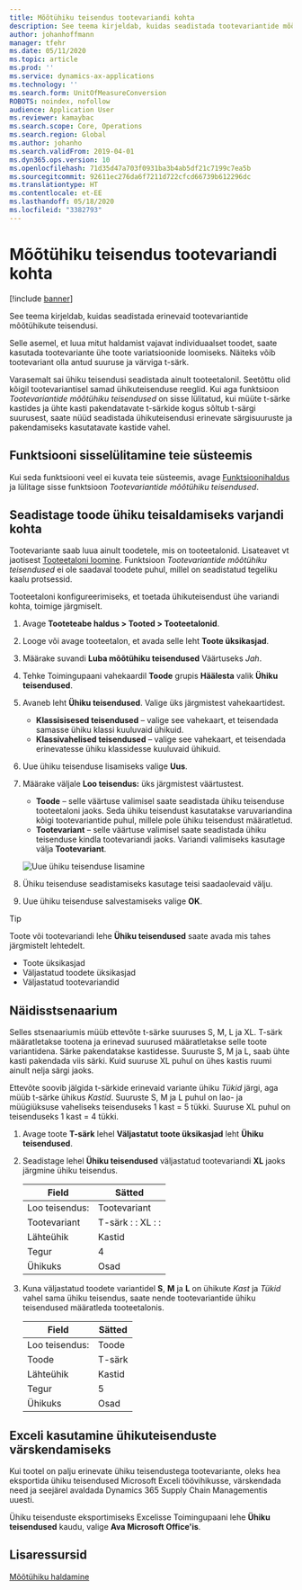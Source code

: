 ```yaml
---
title: Mõõtühiku teisendus tootevariandi kohta
description: See teema kirjeldab, kuidas seadistada tootevariantide mõõtühikute teisendusi. See sisaldab seadistuse näidet.
author: johanhoffmann
manager: tfehr
ms.date: 05/11/2020
ms.topic: article
ms.prod: ''
ms.service: dynamics-ax-applications
ms.technology: ''
ms.search.form: UnitOfMeasureConversion
ROBOTS: noindex, nofollow
audience: Application User
ms.reviewer: kamaybac
ms.search.scope: Core, Operations
ms.search.region: Global
ms.author: johanho
ms.search.validFrom: 2019-04-01
ms.dyn365.ops.version: 10
ms.openlocfilehash: 71d35d47a703f0931ba3b4ab5df21c7199c7ea5b
ms.sourcegitcommit: 92611ec276da6f7211d722cfcd66739b612296dc
ms.translationtype: HT
ms.contentlocale: et-EE
ms.lasthandoff: 05/18/2020
ms.locfileid: "3382793"
---
```

# <a name="unit-of-measure-conversion-per-product-variant"></a>Mõõtühiku teisendus tootevariandi kohta

[!include [banner](../includes/banner.md)]

See teema kirjeldab, kuidas seadistada erinevaid tootevariantide mõõtühikute teisendusi.

Selle asemel, et luua mitut haldamist vajavat individuaalset toodet, saate kasutada tootevariante ühe toote variatsioonide loomiseks. Näiteks võib tootevariant olla antud suuruse ja värviga t-särk.

Varasemalt sai ühiku teisendusi seadistada ainult tooteetalonil. Seetõttu olid kõigil tootevariantisel samad ühikuteisenduse reeglid. Kui aga funktsioon *Tootevariantide mõõtühiku teisendused* on sisse lülitatud, kui müüte t-särke kastides ja ühte kasti pakendatavate t-särkide kogus sõltub t-särgi suurusest, saate nüüd seadistada ühikuteisendusi erinevate särgisuuruste ja pakendamiseks kasutatavate kastide vahel.

## <a name="turn-on-the-feature-in-your-system"></a>Funktsiooni sisselülitamine teie süsteemis

Kui seda funktsiooni veel ei kuvata teie süsteemis, avage [Funktsioonihaldus](../../fin-ops-core/fin-ops/get-started/feature-management/feature-management-overview.md) ja lülitage sisse funktsioon *Tootevariantide mõõtühiku teisendused*.

## <a name="set-up-a-product-for-unit-conversion-per-variant"></a>Seadistage toode ühiku teisaldamiseks varjandi kohta

Tootevariante saab luua ainult toodetele, mis on tooteetalonid. Lisateavet vt jaotisest [Tooteetaloni loomine](tasks/create-product-master.md). Funktsioon *Tootevariantide mõõtühiku teisendused* ei ole saadaval toodete puhul, millel on seadistatud tegeliku kaalu protsessid.

Tooteetaloni konfigureerimiseks, et toetada ühikuteisendust ühe variandi kohta, toimige järgmiselt.

1. Avage **Tooteteabe haldus \> Tooted \> Tooteetalonid**.
1. Looge või avage tooteetalon, et avada selle leht **Toote üksikasjad**.
1. Määrake suvandi **Luba mõõtühiku teisendused** Väärtuseks *Jah*.
1. Tehke Toimingupaani vahekaardil **Toode** grupis **Häälesta** valik **Ühiku teisendused**.
1. Avaneb leht **Ühiku teisendused**. Valige üks järgmistest vahekaartidest.

    - **Klassisisesed teisendused** – valige see vahekaart, et teisendada samasse ühiku klassi kuuluvaid ühikuid.
    - **Klassivahelised teisendused** – valige see vahekaart, et teisendada erinevatesse ühiku klassidesse kuuluvaid ühikuid.

1. Uue ühiku teisenduse lisamiseks valige **Uus**.
1. Määrake väljale **Loo teisendus:** üks järgmistest väärtustest.

    - **Toode** – selle väärtuse valimisel saate seadistada ühiku teisenduse tooteetaloni jaoks. Seda ühiku teisendust kasutatakse varuvariandina kõigi tootevariantide puhul, millele pole ühiku teisendust määratletud.
    - **Tootevariant** – selle väärtuse valimisel saate seadistada ühiku teisenduse kindla tootevariandi jaoks. Variandi valimiseks kasutage välja **Tootevariant**.

    ![Uue ühiku teisenduse lisamine](media/uom-new-conversion.png "Uue ühiku teisenduse lisamine")

1. Ühiku teisenduse seadistamiseks kasutage teisi saadaolevaid välju.
1. Uue ühiku teisenduse salvestamiseks valige **OK**.

> [!TIP]
> Toote või tootevariandi lehe **Ühiku teisendused** saate avada mis tahes järgmistelt lehtedelt.
> 
> - Toote üksikasjad
> - Väljastatud toodete üksikasjad
> - Väljastatud tootevariandid

## <a name="example-scenario"></a>Näidisstsenaarium

Selles stsenaariumis müüb ettevõte t-särke suuruses S, M, L ja XL. T-särk määratletakse tootena ja erinevad suurused määratletakse selle toote variantidena. Särke pakendatakse kastidesse. Suuruste S, M ja L, saab ühte kasti pakendada viis särki. Kuid suuruse XL puhul on ühes kastis ruumi ainult nelja särgi jaoks.

Ettevõte soovib jälgida t-särkide erinevaid variante ühiku *Tükid* järgi, aga müüb t-särke ühikus *Kastid*. Suuruste S, M ja L puhul on lao- ja müügiüksuse vaheliseks teisenduseks 1 kast = 5 tükki. Suuruse XL puhul on teisenduseks 1 kast = 4 tükki.

1. Avage toote **T-särk** lehel **Väljastatut toote üksikasjad** leht **Ühiku teisendused**.
1. Seadistage lehel **Ühiku teisendused** väljastatud tootevariandi **XL** jaoks järgmine ühiku teisendus.

    | Field                 | Sätted                 |
    |-----------------------|-------------------------|
    | Loo teisendus: | Tootevariant         |
    | Tootevariant       | T-särk : : XL : : |
    | Lähteühik             | Kastid                   |
    | Tegur                | 4                       |
    | Ühikuks               | Osad                  |

1. Kuna väljastatud toodete variantidel **S**, **M** ja **L** on ühikute *Kast* ja *Tükid* vahel sama ühiku teisendus, saate nende tootevariantide ühiku teisendused määratleda tooteetalonis.

    | Field                 | Sätted |
    |-----------------------|---------|
    | Loo teisendus: | Toode |
    | Toode               | T-särk |
    | Lähteühik             | Kastid   |
    | Tegur                | 5       |
    | Ühikuks               | Osad  |

## <a name="using-excel-to-update-the-unit-conversions"></a>Exceli kasutamine ühikuteisenduste värskendamiseks

Kui tootel on palju erinevate ühiku teisendustega tootevariante, oleks hea eksportida ühiku teisendused Microsoft Exceli töövihikusse, värskendada need ja seejärel avaldada Dynamics 365 Supply Chain Managementis uuesti.

Ühiku teisenduste eksportimiseks Excelisse Toimingupaani lehe **Ühiku teisendused** kaudu, valige **Ava Microsoft Office'is**.

## <a name="additional-resources"></a>Lisaressursid

[Mõõtühiku haldamine](tasks/manage-unit-measure.md)
